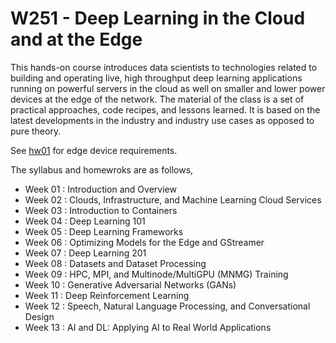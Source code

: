 # W251 - Deep Learning in the Cloud and at the Edge

This hands-on course introduces data scientists to technologies related to building and operating live, high throughput deep learning applications running on powerful servers in the cloud as well on smaller and lower power devices at the edge of the network. The material of the class is a set of practical approaches, code recipes, and lessons learned. It is based on the latest developments in the industry and industry use cases as opposed to pure theory.  
  
See [hw01](https://github.com/MIDS-scaling-up/v3/tree/main/week01/hw) for edge device requirements.  

The syllabus and homewroks are as follows, 
  
-  Week 01 : Introduction and Overview
-  Week 02 : Clouds, Infrastructure, and Machine Learning Cloud Services
-  Week 03 : Introduction to Containers
-  Week 04 : Deep Learning 101
-  Week 05 : Deep Learning Frameworks
-  Week 06 : Optimizing Models for the Edge and GStreamer
-  Week 07 : Deep Learning 201
-  Week 08 : Datasets and Dataset Processing
-  Week 09 : HPC, MPI, and Multinode/MultiGPU (MNMG) Training
-  Week 10 : Generative Adversarial Networks (GANs)
-  Week 11 : Deep Reinforcement Learning
-  Week 12 : Speech, Natural Language Processing, and Conversational Design
-  Week 13 : AI and DL: Applying AI to Real World Applications
